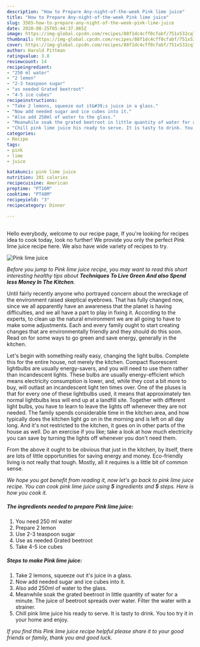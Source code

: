 ```yaml
---
description: "How to Prepare Any-night-of-the-week Pink lime juice"
title: "How to Prepare Any-night-of-the-week Pink lime juice"
slug: 3565-how-to-prepare-any-night-of-the-week-pink-lime-juice
date: 2020-08-25T05:44:37.865Z
image: https://img-global.cpcdn.com/recipes/88f1dc4cff0cfabf/751x532cq70/pink-lime-juice-recipe-main-photo.jpg
thumbnail: https://img-global.cpcdn.com/recipes/88f1dc4cff0cfabf/751x532cq70/pink-lime-juice-recipe-main-photo.jpg
cover: https://img-global.cpcdn.com/recipes/88f1dc4cff0cfabf/751x532cq70/pink-lime-juice-recipe-main-photo.jpg
author: Harold Pittman
ratingvalue: 3.8
reviewcount: 14
recipeingredient:
- "250 ml water"
- "2 lemon"
- "2-3 teaspoon sugar"
- "as needed Grated beetroot"
- "4-5 ice cubes"
recipeinstructions:
- "Take 2 lemons, squeeze out it&#39;s juice in a glass."
- "Now add needed sugar and ice cubes into it."
- "Also add 250ml of water to the glass."
- "Meanwhile soak the grated beetroot in little quantity of water for a minute. The juice of beetroot spreads over water. Filter the water with a strainer."
- "Chill pink lime juice his ready to serve. It is tasty to drink. You too try it in your home and enjoy."
categories:
- Recipe
tags:
- pink
- lime
- juice

katakunci: pink lime juice 
nutrition: 201 calories
recipecuisine: American
preptime: "PT16M"
cooktime: "PT48M"
recipeyield: "3"
recipecategory: Dinner

---
```

<br>
Hello everybody, welcome to our recipe page, If you're looking for recipes idea to cook today, look no further! We provide you only the perfect Pink lime juice recipe here. We also have wide variety of recipes to try.
<br>


![Pink lime juice](https://img-global.cpcdn.com/recipes/88f1dc4cff0cfabf/751x532cq70/pink-lime-juice-recipe-main-photo.jpg)

<i>Before you jump to Pink lime juice recipe, you may want to read this short interesting healthy tips about 
<strong>Techniques To Live Green And also Spend less Money In The Kitchen</strong>.</i>
</br>

Until fairly recently anyone who portrayed concern about the wreckage of the environment raised skeptical eyebrows. That has fully changed now, since we all apparently have an awareness that the planet is having difficulties, and we all have a part to play in fixing it. According to the experts, to clean up the natural environment we are all going to have to make some adjustments. Each and every family ought to start creating changes that are environmentally friendly and they should do this soon. Read on for some ways to go green and save energy, generally in the kitchen.

Let's begin with something really easy, changing the light bulbs. Complete this for the entire house, not merely the kitchen. Compact fluorescent lightbulbs are usually energy-savers, and you will need to use them rather than incandescent lights. These bulbs are usually energy-efficient which means electricity consumption is lower, and, while they cost a bit more to buy, will outlast an incandescent light ten times over. One of the pluses is that for every one of these lightbulbs used, it means that approximately ten normal lightbulbs less will end up at a landfill site. Together with different light bulbs, you have to learn to leave the lights off whenever they are not needed. The family spends considerable time in the kitchen area, and how typically does the kitchen light go on in the morning and is left on all day long. And it's not restricted to the kitchen, it goes on in other parts of the house as well. Do an exercise if you like; take a look at how much electricity you can save by turning the lights off whenever you don't need them.

From the above it ought to be obvious that just in the kitchen, by itself, there are lots of little opportunities for saving energy and money. Eco-friendly living is not really that tough. Mostly, all it requires is a little bit of common sense.


<i>We hope you got benefit from reading it, now let's go back to pink lime juice recipe. You can cook pink lime juice using <strong>5</strong> ingredients and <strong>5</strong> steps. Here is how you cook it.
</i>

##### The ingredients needed to prepare Pink lime juice:

1. You need 250 ml water
1. Prepare 2 lemon
1. Use 2-3 teaspoon sugar
1. Use as needed Grated beetroot
1. Take 4-5 ice cubes


##### Steps to make Pink lime juice:

1. Take 2 lemons, squeeze out it&#39;s juice in a glass.
1. Now add needed sugar and ice cubes into it.
1. Also add 250ml of water to the glass.
1. Meanwhile soak the grated beetroot in little quantity of water for a minute. The juice of beetroot spreads over water. Filter the water with a strainer.
1. Chill pink lime juice his ready to serve. It is tasty to drink. You too try it in your home and enjoy.


<i>If you find this Pink lime juice recipe helpful please share it to your good friends or family, thank you and good luck.</i>
